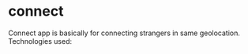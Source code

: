 # connect
Connect app is basically for connecting strangers in same geolocation. 
Technologies used:
